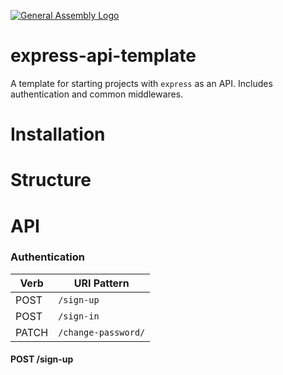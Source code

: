 [![General Assembly Logo](https://camo.githubusercontent.com/1a91b05b8f4d44b5bbfb83abac2b0996d8e26c92/687474703a2f2f692e696d6775722e636f6d2f6b6538555354712e706e67)](https://generalassemb.ly/education/web-development-immersive)

# express-api-template

A template for starting projects with `express` as an API. Includes
authentication and common middlewares.

# Installation

# Structure

# API

### Authentication

| Verb  | URI Pattern         |
| ----- | ------------------- |
| POST  | `/sign-up`          |
| POST  | `/sign-in`          |
| PATCH | `/change-password/` |

#### POST /sign-up
